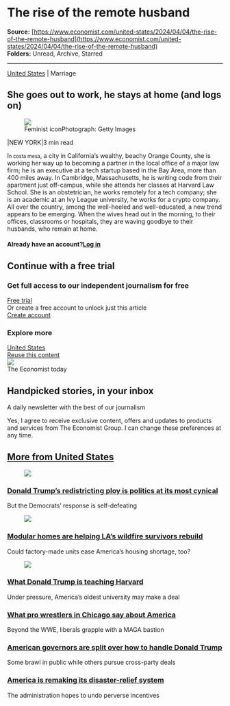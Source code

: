 # The rise of the remote husband

**Source:** [https://www.economist.com/united-states/2024/04/04/the-rise-of-the-remote-husband](https://www.economist.com/united-states/2024/04/04/the-rise-of-the-remote-husband)  
**Folders:** Unread, Archive, Starred  

---

<div><div><div><section><div><span><a href="https://www.economist.com/united-states"><span>United States</span></a></span><span> | Marriage</span></div><h2>She goes out to work, he stays at home (and logs on)</h2></section></div><div><section><figure><img src="https://www.economist.com/cdn-cgi/image/width=960%2Cquality=80%2Cformat=auto/content-assets/images/20240406_USP505.jpg"><figcaption><span>Feminist icon</span><span>Photograph: Getty Images</span></figcaption></figure></section></div><div><div><div><div><div><span>|</span><span>NEW YORK</span><span>|</span><span>3 min read</span></div></div></div><section><div><p><span>I</span><small>n costa mesa</small>, a city in California’s wealthy, beachy Orange County, she is working her way up to becoming a partner in the local office of a major law firm; he is an executive at a tech startup based in the Bay Area, more than 400 miles away. In Cambridge, Massachusetts, he is writing code from their apartment just off-campus, while she attends her classes at Harvard Law School. She is an obstetrician, he works remotely for a tech company; she is an academic at an Ivy League university, he works for a crypto company. All over the country, among the  well-heeled and well-educated, a new trend appears to be emerging. When the wives head out in the morning, to their offices, classrooms or hospitals, they are waving goodbye to their husbands, who remain at home.</p></div><div><teg-inline-wall>  <div> <div> <h4> <span>Already have an account?</span><a href="https://www.economist.com/api/auth/login?redirect=%252Funited-states%252F2024%252F04%252F04%252Fthe-rise-of-the-remote-husband">Log in</a> </h4> <div> <h2>Continue with a free trial</h2> <h3>Get full access to our independent journalism for free</h3> <a href="https://subscribenow.economist.com/trial">Free trial</a>   <div><span>Or create a free account to unlock just this article</span></div> <a href="https://www.economist.com/api/auth/register?redirect=%252Fget-started%252Fregistered%253FarticleId%253Dh2m5imd1jumvru6e8ave9n2q40eaig6h">Create account</a> </div> </div> </div> </teg-inline-wall></div></section><div><h3>Explore more</h3><nav><a href="https://www.economist.com/topics/united-states"><span>United States</span></a></nav></div><div><div><div><a href="https://s100.copyright.com/AppDispatchServlet?publisherName=economist&amp;publication=economist&amp;title=The%20rise%20of%20the%20remote%20husband&amp;publicationDate=2024-04-04&amp;contentID=%2Fcontent%2Fh2m5imd1jumvru6e8ave9n2q40eaig6h&amp;type=A&amp;orderBeanReset=TRUE"><span>Reuse this content</span></a></div></div></div><div><div><div><span><img src="https://marber-cdn.economist.com/foundations/latest/images/newsletters/ident-circle-the-economist-today.svg"></span></div><div><div><span>The Economist today</span></div><h2>Handpicked stories, in your inbox</h2><div><p>A daily newsletter with the best of our journalism</p></div><div><div><div><label><span>Yes, I agree to receive exclusive content, offers and updates to products and services from The Economist Group. I can change these preferences at any time.</span></label></div></div></div></div></div></div></div></div></div><div><div><div><div><h2><a href="https://www.economist.com/united-states">More from United States</a></h2></div></div><div><div><div><div><div><figure><img src="https://www.economist.com/cdn-cgi/image/width=960%2Cquality=80%2Cformat=auto/content-assets/images/20250802_USD000.jpg"></figure></div><div><h3><a href="https://www.economist.com/united-states/2025/07/31/donald-trumps-redistricting-ploy-is-politics-at-its-most-cynical">Donald Trump’s redistricting ploy is politics at its most cynical</a></h3><p>But the Democrats’ response is self-defeating</p></div></div></div><div><div><div><figure><img src="https://www.economist.com/cdn-cgi/image/width=960%2Cquality=80%2Cformat=auto/content-assets/images/20250802_USP508.jpg"></figure></div><div><h3><a href="https://www.economist.com/united-states/2025/07/31/modular-homes-are-helping-las-wildfire-survivors-rebuild">Modular homes are helping LA’s wildfire survivors rebuild</a></h3><p>Could factory-made units ease America’s housing shortage, too?</p></div></div><div><div><figure><img src="https://www.economist.com/cdn-cgi/image/width=960%2Cquality=80%2Cformat=auto/content-assets/images/20250802_USD001.jpg"></figure></div><div><h3><a href="https://www.economist.com/united-states/2025/07/30/what-donald-trump-is-teaching-harvard">What Donald Trump is teaching Harvard</a></h3><p>Under pressure, America’s oldest university may make a deal</p></div></div><div><div><h3><a href="https://www.economist.com/united-states/2025/07/30/what-pro-wrestlers-in-chicago-say-about-america">What pro wrestlers in Chicago say about America</a></h3><p>Beyond the WWE, liberals grapple with a MAGA bastion</p></div></div></div><div><div><div><div><div><h3><a href="https://www.economist.com/united-states/2025/07/28/american-governors-are-split-over-how-to-handle-donald-trump">American governors are split over how to handle Donald Trump</a></h3><p>Some brawl in public while others pursue cross-party deals</p></div></div></div><div><div><div><h3><a href="https://www.economist.com/united-states/2025/07/28/america-is-remaking-its-disaster-relief-system">America is remaking its disaster-relief system</a></h3><p>The administration hopes to undo perverse incentives</p></div></div></div></div></div></div></div></div></div></div>